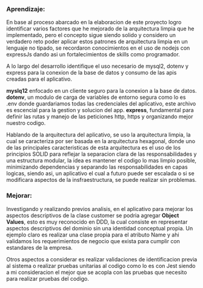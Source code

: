 ### Aprendizaje:

En base al proceso abarcado en la elaboracion de este proyecto logro identificar varios factores que he mejorado de la arquitectura limpia que he implementado, pero el concepto sigue siendo solido y considero un verdadero reto poder aplicar estos patrones de arquitectura limpia en un lenguaje no tipado, se recordaron conocimientos en el uso de nodejs con expressJs dando asi un fortalecimientos de skills como programador.

A lo largo del desarrollo identifique el uso necesario de mysql2, dotenv y express para la conexion de la base de datos y consumo de las apis creadas para el aplicativo.

**myslq12** enfocado en un cliente seguro para la conexion a la base de datos.
**dotenv**, un modulo de carga de variables de entorno segura como lo es .env donde guardariamos todas las credenciales del aplicativo, este archivo es escencial para la gestion y solucion del app.
**express**, fundamental para definir las rutas y manejo de las peticiones http, https y organizando mejor nuestro codigo.

Hablando de la arquitectura del aplicativo, se uso la arquitectura limpia, la cual se caracteriza por ser basada en la arquitectura hexagonal, donde uno de las principales caracteristicas de esta arquitectura es el uso de los principios SOLID para reflejar la separacion clara de las responsabilidades y una estructura modular, la idea es mantener el codigo lo mas limpio posible, minimizando dependencias y separando las responsabilidades en capas logicas, siendo asi, un aplicativo el cual a futuro puede ser escalada o si se modificara aspectos de la insfraestructura, se puede realizar sin problemas.

### Mejorar:

Investigando y realizando previos analisis, en el aplicativo para mejorar los aspectos descriptivos de la clase customer se podria agregar **Object Values**, esto es muy reconocido en DDD, la cual consiste en representar aspectos descriptivos del dominio sin una identidad conceptual propia. Un ejemplo claro es realizar una clase propia para el atributo Name y ahi validamos los requerimientos de negocio que exista para cumplir con estandares de la empresa.

Otros aspectos a considerar es realizar validaciones de identificacion previa al sistema o realizar pruebas unitarias al codigo como lo es con Jest siendo a mi consideracion el mejor que se acopla con las pruebas que necesito para realizar pruebas del codigo.